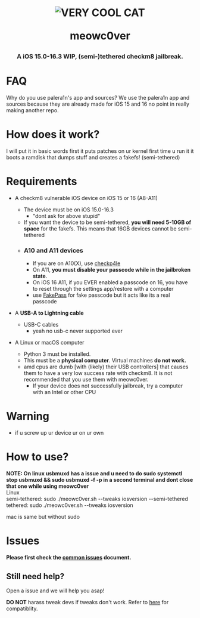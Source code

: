 <h1  align="center">
  <img  src="https://avatars.githubusercontent.com/u/124920598?s=400&u=20b77b2b9fca9702860f9f66b129ee5dde165987&v=4"  alt="VERY COOL CAT">
  <p>meowc0ver</p>
</h1>
<h3  align="center">A iOS 15.0-16.3 WIP, (semi-)tethered checkm8 jailbreak.</h3>

# FAQ
Why do you use palera1n's app and sources?
We use the palera1n app and sources because they are already made for iOS 15 and 16 no point in really making another repo.

# How does it work?

I will put it in basic words first it puts patches on ur kernel first time u run it it boots a ramdisk that dumps stuff and creates a fakefs! (semi-tethered)

# Requirements

- A checkm8 vulnerable iOS device on iOS 15 or 16 (A8-A11)
	- The device must be on iOS 15.0-16.3
		- "dont ask for above stupid"
	-	If you want the device to be semi-tethered, **you will need 5-10GB of space** for the fakefs. This means that 16GB devices cannot be semi-tethered
	- ### A10 and A11 devices
		- If you are on A10(X), use [checkp4le](https://github.com/guacaplushy/checkp4le)
		- On A11, **you must disable your passcode while in the jailbroken state**.
		- On iOS 16 A11, if you EVER enabled a passcode on 16, you have to reset through the settings app/restore with a computer
		- use [FakePass](https://repo.alexia.lol/depictions/net.cadoth.fakepass) for fake passcode but it acts like its a real passcode

- A **USB-A to Lightning cable**
	- USB-C cables
		- yeah no usb-c never supported ever 

- A Linux or macOS computer
	- Python 3 must be installed.
	- This must be a **physical computer**. Virtual machines **do not work.**
	- amd cpus are dumb [with (likely) their USB controllers] that causes them to have a very low success rate with checkm8. It is not recommended that you use them with meowc0ver.
		- If your device does not successfully jailbreak, try a computer with an Intel or other CPU

# Warning

- if u screw up ur device ur on ur own
# How to use?


**NOTE: On linux usbmuxd has a issue and u need to do sudo systemctl stop usbmuxd && sudo usbmuxd -f -p in a second terminal and dont close that one while using meowc0ver**
<br>
Linux
<br>
semi-tethered: sudo ./meowc0ver.sh --tweaks iosversion --semi-tethered
<br>
tethered: sudo ./meowc0ver.sh --tweaks iosversion

mac is same but without sudo

# Issues

**Please first check the [common issues](https://github.com/palera1n/palera1n/blob/main/COMMONISSUES.md) document.**

## Still need help?

Open a issue and we will help you asap!



**DO NOT** harass tweak devs if tweaks don't work. Refer to [here](https://github.com/itsnebulalol/ios15-tweaks) for compatiblity.




